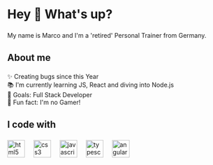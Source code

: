 <h1 align="left">Hey 👋 What's up?</h1>

###

<p align="left">My name is Marco and I'm a 'retired' Personal Trainer from Germany.</p>

###

<h2 align="left">About me</h2>

###

<p align="left">✨ Creating bugs since this Year<br>📚 I'm currently learning JS, React and diving into Node.js<br>🎯 Goals: Full Stack Developer<br>🎲 Fun fact: I'm no Gamer!</p>

###

<h2 align="left">I code with</h2>

###

<div align="left">
  <img src="https://cdn.jsdelivr.net/gh/devicons/devicon/icons/html5/html5-original.svg" height="40" alt="html5 logo"  />
  <img width="12" />
  <img src="https://cdn.jsdelivr.net/gh/devicons/devicon/icons/css3/css3-original.svg" height="40" alt="css3 logo"  />
  <img width="12" />
  <img src="https://cdn.jsdelivr.net/gh/devicons/devicon/icons/javascript/javascript-original.svg" height="40" alt="javascript logo"  />
  <img width="12" />
  <img src="https://cdn.jsdelivr.net/gh/devicons/devicon/icons/typescript/typescript-original.svg" height="40" alt="typescript logo"  />
  <img width="12" />
  <img src="https://cdn.jsdelivr.net/gh/devicons/devicon/icons/angularjs/angularjs-original.svg" height="40" alt="angularjs logo"  />
</div>


###



###
